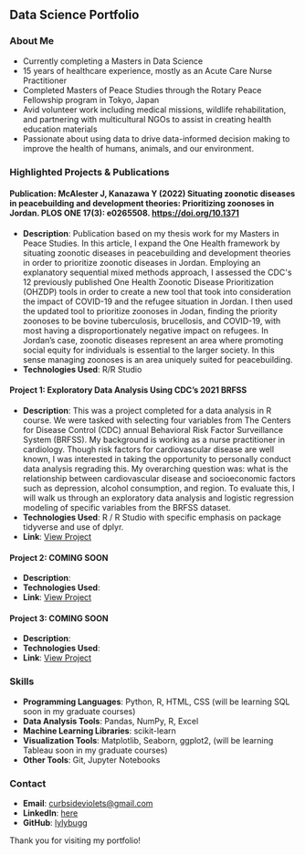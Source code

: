 ## Data Science Portfolio 

### About Me
- Currently completing a Masters in Data Science
- 15 years of healthcare experience, mostly as an Acute Care Nurse Practitioner
- Completed Masters of Peace Studies through the Rotary Peace Fellowship program in Tokyo, Japan
- Avid volunteer work including medical missions, wildlife rehabilitation, and partnering with multicultural NGOs to assist in creating health education materials
- Passionate about using data to drive data-informed decision making to improve the health of humans, animals, and our environment.

### Highlighted Projects & Publications

#### Publication: McAlester J, Kanazawa Y (2022) Situating zoonotic diseases in peacebuilding and development theories: Prioritizing zoonoses in Jordan. PLOS ONE 17(3): e0265508. https://doi.org/10.1371
- **Description**: Publication based on my thesis work for my Masters in Peace Studies. In this article, I expand the One Health framework by situating zoonotic diseases in peacebuilding and development theories in order to prioritize zoonotic diseases in Jordan. Employing an explanatory sequential mixed methods approach, I assessed the CDC's 12 previously published One Health Zoonotic Disease Prioritization (OHZDP) tools in order to create a new tool that took into consideration the impact of COVID-19 and the refugee situation in Jordan. I then used the updated tool to prioritize zoonoses in Jodan, finding the priority zoonoses to be bovine tuberculosis, brucellosis, and COVID-19, with most having a disproportionately negative impact on refugees. In Jordan’s case, zoonotic diseases represent an area where promoting social equity for individuals is essential to the larger society. In this sense managing zoonoses is an area uniquely suited for peacebuilding.
- **Technologies Used**: R/R Studio

#### Project 1: Exploratory Data Analysis Using CDC’s 2021 BRFSS
- **Description**: This was a project completed for a data analysis in R course. We were tasked with selecting four variables from The Centers for Disease Control (CDC)  annual Behavioral Risk Factor Surveillance System (BRFSS). My background is working as a nurse practitioner in cardiology. Though risk factors for cardiovascular disease are well known, I was interested in taking the opportunity to personally conduct data analysis regrading this. My overarching question was: what is the relationship between cardiovascular disease and socioeconomic factors such as depression, alcohol consumption, and region. To evaluate this, I will walk us through an exploratory data analysis and logistic regression modeling of specific variables from the BRFSS dataset.
- **Technologies Used**: R / R Studio with specific emphasis on package tidyverse and use of dplyr. 
- **Link**: [View Project](https://lylybugg.github.io/CDC_BRFSS_project/)

#### Project 2: COMING SOON
- **Description**: 
- **Technologies Used**: 
- **Link**: [View Project](link-to-your-project)

#### Project 3: COMING SOON
- **Description**: 
- **Technologies Used**: 
- **Link**: [View Project](link-to-your-project)

### Skills

- **Programming Languages**: Python, R, HTML, CSS (will be learning SQL soon in my graduate courses)
- **Data Analysis Tools**: Pandas, NumPy, R, Excel
- **Machine Learning Libraries**: scikit-learn
- **Visualization Tools**: Matplotlib, Seaborn, ggplot2, (will be learning Tableau soon in my graduate courses)
- **Other Tools**: Git, Jupyter Notebooks

### Contact
- **Email**: [curbsideviolets@gmail.com](mailto:curbsideviolets@gmail.com)
- **LinkedIn**: [here](https://www.linkedin.com/in/jaclyn-mcalester-6040571a0/)
- **GitHub**: [lylybugg](https://github.com/lylybugg)

Thank you for visiting my portfolio!

<!--
**lylybugg/lylybugg** is a ✨ _special_ ✨ repository because its `README.md` (this file) appears on your GitHub profile.

Here are some ideas to get you started:

- 🔭 I’m currently working on ...
- 🌱 I’m currently learning ...
- 👯 I’m looking to collaborate on ...
- 🤔 I’m looking for help with ...
- 💬 Ask me about ...
- 📫 How to reach me: ...
- 😄 Pronouns: ...
- ⚡ Fun fact: ...
-->
